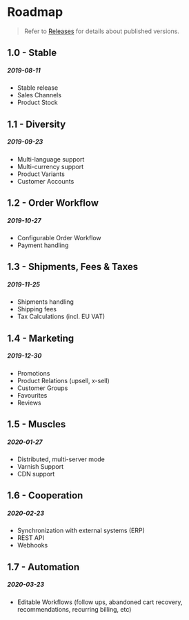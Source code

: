 # Roadmap

> Refer to [Releases](releases.md) for details about published versions.

## 1.0 - Stable
##### 2019-08-11

- Stable release
- Sales Channels
- Product Stock

## 1.1 - Diversity
##### 2019-09-23

- Multi-language support
- Multi-currency support
- Product Variants
- Customer Accounts

## 1.2 - Order Workflow
##### 2019-10-27

- Configurable Order Workflow
- Payment handling

## 1.3 - Shipments, Fees & Taxes
##### 2019-11-25

- Shipments handling
- Shipping fees
- Tax Calculations (incl. EU VAT)

## 1.4 - Marketing
##### 2019-12-30

- Promotions
- Product Relations (upsell, x-sell)
- Customer Groups
- Favourites
- Reviews

## 1.5 - Muscles
##### 2020-01-27

- Distributed, multi-server mode
- Varnish Support
- CDN support

## 1.6 - Cooperation
##### 2020-02-23

- Synchronization with external systems (ERP)
- REST API
- Webhooks

## 1.7 - Automation
##### 2020-03-23

- Editable Workflows (follow ups, abandoned cart recovery,
  recommendations, recurring billing, etc)
